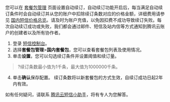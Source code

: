 
您可以在 [套餐包管理](https://console.cloud.tencent.com/smsv2/manage-package) 页面设置自动续订，自动续订功能开启后，每当满足自动续订条件时会自动续订并从您的账户中扣除续订条数对应的价格金额，详细费用请参见 [国内短信价格总览](https://cloud.tencent.com/document/product/382/36132)。请及时为账户充值，以免因扣费不成功导致续订失败。每次自动续订成功或失败，我们都会通过邮件、短信及站内信等方式通知到腾讯云账户的创建者以及所有协作者。

1. 登录 [短信控制台](https://console.cloud.tencent.com/smsv2)。
2. 选择**套餐包管理**>**国内套餐包**，您可以查看套餐包列表及使用情况。
3. 单击**设置**，您可以勾选续订条件并设置阈值和续订量。
> ?续订条数最小值为1千条，最大值为1000000千条。
>
4. 单击**确认**保存配置。
 续订条数将以新套餐包的方式生效，自续订成功日起2年内有效。


如有任何疑问，请联系 [腾讯云短信小助手](https://tccc.qcloud.com/web/im/index.html#/chat?webAppId=8fa15978f85cb41f7e2ea36920cb3ae1&title=Sms)，将有专人为您解答。
